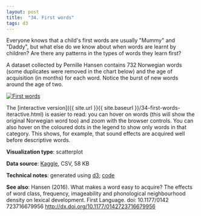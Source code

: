 ```yaml
---
layout: post
title:  "34. First words"
tags: d3
---
```


Everyone knows that a child's first words are usually "Mummy" and "Daddy", but what else do we know about when words are learnt by children? Are there any patterns in the types of words they learn first?

A dataset collected by Pernille Hansen contains 732 Norwegian words (some duplicates were removed in the chart below) and the age of acquisition (in months) for each word. Notice the burst of new words around the age of two.

<a href="{{ site.url }}{{ site.baseurl }}/34-first-words-iteractive.html"><img src="{{ site.url }}{{ site.baseurl }}/assets/img/34-first-words.svg" alt="First words"/></a>

The [interactive version]({{ site.url }}{{ site.baseurl }}/34-first-words-iteractive.html) is easier to read: you can hover on words (this will show the original Norwegian word too) and zoom with the browser controls. You can also hover on the coloured dots in the legend to show only words in that category. This shows, for example, that sound effects are acquired well before descriptive words.

**Visualization type**: scatterplot

**Data source**: [Kaggle](https://www.kaggle.com/rtatman/when-do-children-learn-words), CSV, 58 KB

**Technical notes**: generated using [d3](https://d3js.org/); [code](https://github.com/tomwhite/datavision-code/tree/master/34-first-words)

**See also**: Hansen (2016). What makes a word easy to acquire? The effects of word class, frequency, imageability and phonological neighbourhood density on lexical development. First Language. doi: 10.1177/0142 723716679956 http://dx.doi.org/10.1177/0142723716679956